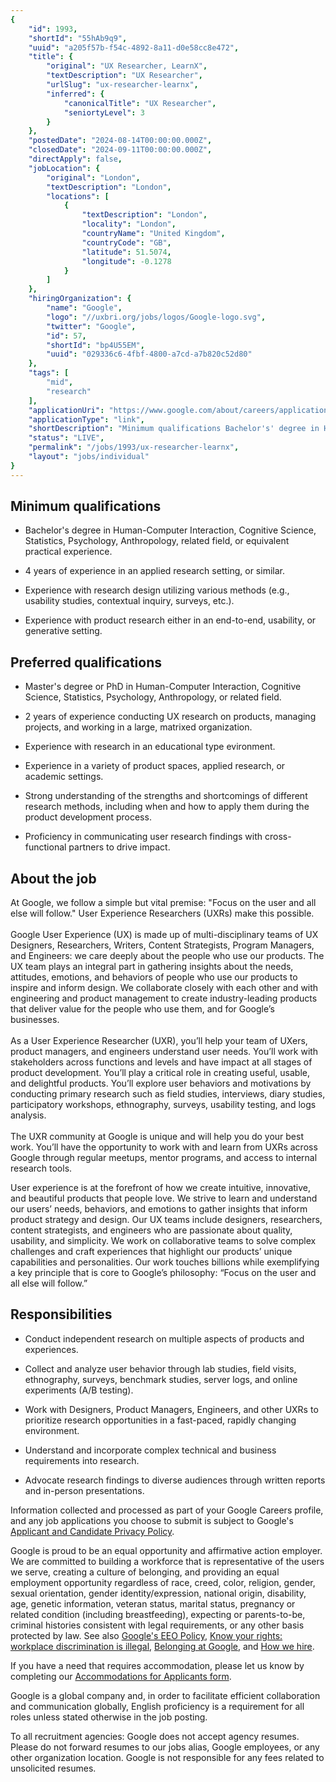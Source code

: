 ```yaml
---
{
	"id": 1993,
	"shortId": "55hAb9q9",
	"uuid": "a205f57b-f54c-4892-8a11-d0e58cc8e472",
	"title": {
		"original": "UX Researcher, LearnX",
		"textDescription": "UX Researcher",
		"urlSlug": "ux-researcher-learnx",
		"inferred": {
			"canonicalTitle": "UX Researcher",
			"seniortyLevel": 3
		}
	},
	"postedDate": "2024-08-14T00:00:00.000Z",
	"closedDate": "2024-09-11T00:00:00.000Z",
	"directApply": false,
	"jobLocation": {
		"original": "London",
		"textDescription": "London",
		"locations": [
			{
				"textDescription": "London",
				"locality": "London",
				"countryName": "United Kingdom",
				"countryCode": "GB",
				"latitude": 51.5074,
				"longitude": -0.1278
			}
		]
	},
	"hiringOrganization": {
		"name": "Google",
		"logo": "//uxbri.org/jobs/logos/Google-logo.svg",
		"twitter": "Google",
		"id": 57,
		"shortId": "bp4U55EM",
		"uuid": "029336c6-4fbf-4800-a7cd-a7b820c52d80"
	},
	"tags": [
		"mid",
		"research"
	],
	"applicationUri": "https://www.google.com/about/careers/applications/apply/c1b75737-64bd-400c-96b3-06e18e1865b4/form?src=Online%2FJob%20Board%2Findeed",
	"applicationType": "link",
	"shortDescription": "Minimum qualifications Bachelor's' degree in Human-Computer- Interaction, Cognitive Science, Statistics, Psychology, Anthropology, related field, or equivalent practical experience. 4 years of",
	"status": "LIVE",
	"permalink": "/jobs/1993/ux-researcher-learnx",
	"layout": "jobs/individual"
}
---
```

<h2>Minimum qualifications</h2><ul><li><p>Bachelor's degree in Human-Computer Interaction, Cognitive Science, Statistics, Psychology, Anthropology, related field, or equivalent practical experience.</p></li><li><p>4 years of experience in an applied research setting, or similar.</p></li><li><p>Experience with research design utilizing various methods (e.g., usability studies, contextual inquiry, surveys, etc.).</p></li><li><p>Experience with product research either in an end-to-end, usability, or generative setting.</p></li></ul><h2>Preferred qualifications</h2><ul><li><p>Master's degree or PhD in Human-Computer Interaction, Cognitive Science, Statistics, Psychology, Anthropology, or related field.</p></li><li><p>2 years of experience conducting UX research on products, managing projects, and working in a large, matrixed organization.</p></li><li><p>Experience with research in an educational type evironment.</p></li><li><p>Experience in a variety of product spaces, applied research, or academic settings.</p></li><li><p>Strong understanding of the strengths and shortcomings of different research methods, including when and how to apply them during the product development process.</p></li><li><p>Proficiency in communicating user research findings with cross-functional partners to drive impact.</p></li></ul><h2>About the job</h2><p>At Google, we follow a simple but vital premise: "Focus on the user and all else will follow." User Experience Researchers (UXRs) make this possible.<br><br>Google User Experience (UX) is made up of multi-disciplinary teams of UX Designers, Researchers, Writers, Content Strategists, Program Managers, and Engineers: we care deeply about the people who use our products. The UX team plays an integral part in gathering insights about the needs, attitudes, emotions, and behaviors of people who use our products to inspire and inform design. We collaborate closely with each other and with engineering and product management to create industry-leading products that deliver value for the people who use them, and for Google’s businesses.<br><br>As a User Experience Researcher (UXR), you’ll help your team of UXers, product managers, and engineers understand user needs. You’ll work with stakeholders across functions and levels and have impact at all stages of product development. You’ll play a critical role in creating useful, usable, and delightful products. You’ll explore user behaviors and motivations by conducting primary research such as field studies, interviews, diary studies, participatory workshops, ethnography, surveys, usability testing, and logs analysis.<br><br>The UXR community at Google is unique and will help you do your best work. You’ll have the opportunity to work with and learn from UXRs across Google through regular meetups, mentor programs, and access to internal research tools.</p><p>User experience is at the forefront of how we create intuitive, innovative, and beautiful products that people love. We strive to learn and understand our users’ needs, behaviors, and emotions to gather insights that inform product strategy and design. Our UX teams include designers, researchers, content strategists, and engineers who are passionate about quality, usability, and simplicity. We work on collaborative teams to solve complex challenges and craft experiences that highlight our products’ unique capabilities and personalities. Our work touches billions while exemplifying a key principle that is core to Google’s philosophy: “Focus on the user and all else will follow.”</p><h2>Responsibilities</h2><ul><li><p>Conduct independent research on multiple aspects of products and experiences.</p></li><li><p>Collect and analyze user behavior through lab studies, field visits, ethnography, surveys, benchmark studies, server logs, and online experiments (A/B testing).</p></li><li><p>Work with Designers, Product Managers, Engineers, and other UXRs to prioritize research opportunities in a fast-paced, rapidly changing environment.</p></li><li><p>Understand and incorporate complex technical and business requirements into research.</p></li><li><p>Advocate research findings to diverse audiences through written reports and in-person presentations.</p></li></ul><p>Information collected and processed as part of your Google Careers profile, and any job applications you choose to submit is subject to Google's <a target="_blank" rel="noopener noreferrer nofollow" href="https://careers.google.com/privacy-policy/">Applicant and Candidate Privacy Policy</a>.</p><p>Google is proud to be an equal opportunity and affirmative action employer. We are committed to building a workforce that is representative of the users we serve, creating a culture of belonging, and providing an equal employment opportunity regardless of race, creed, color, religion, gender, sexual orientation, gender identity/expression, national origin, disability, age, genetic information, veteran status, marital status, pregnancy or related condition (including breastfeeding), expecting or parents-to-be, criminal histories consistent with legal requirements, or any other basis protected by law. See also <a target="_blank" rel="noopener noreferrer nofollow" href="https://www.google.com/about/careers/applications/eeo/">Google's EEO Policy</a>, <a target="_blank" rel="noopener noreferrer nofollow" href="https://careers.google.com/jobs/dist/legal/EEOC_KnowYourRights_10_20.pdf">Know your rights: workplace discrimination is illegal</a>, <a target="_blank" rel="noopener noreferrer nofollow" href="https://about.google/belonging/">Belonging at Google</a>, and <a target="_blank" rel="noopener noreferrer nofollow" href="https://careers.google.com/how-we-hire/">How we hire</a>.</p><p>If you have a need that requires accommodation, please let us know by completing our <a target="_blank" rel="noopener noreferrer nofollow" href="https://goo.gl/forms/aBt6Pu71i1kzpLHe2">Accommodations for Applicants form</a>.</p><p>Google is a global company and, in order to facilitate efficient collaboration and communication globally, English proficiency is a requirement for all roles unless stated otherwise in the job posting.</p><p>To all recruitment agencies: Google does not accept agency resumes. Please do not forward resumes to our jobs alias, Google employees, or any other organization location. Google is not responsible for any fees related to unsolicited resumes.</p>
